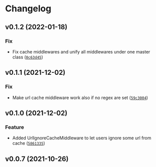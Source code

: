 # Changelog

<!--next-version-placeholder-->

## v0.1.2 (2022-01-18)
### Fix
* Fix cache middlewares and unify all middlewares under one master class ([`0c63d45`](https://github.com/lotrekagency/djlotrek/commit/0c63d4512a32be59c5315a28e4a16772ca085b00))

## v0.1.1 (2021-12-02)
### Fix
* Make url cache middleware work also if no regex are set ([`59c3004`](https://github.com/lotrekagency/djlotrek/commit/59c300485f885fc117b54301e02a59b5a6953508))

## v0.1.0 (2021-12-02)
### Feature
* Added UrlIgnoreCacheMiddleware to let users ignore some url from cache ([`5861335`](https://github.com/lotrekagency/djlotrek/commit/5861335bcbd4a7912b5359be896cdc8992bd797e))

## v0.0.7 (2021-10-26)

